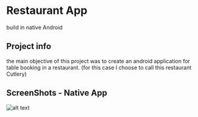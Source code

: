 # Restaurant App
 build in native Android
 
## Project info
 the main objective of this project was to create an android application for table booking in a restaurant.
 (for this case I choose to call this restaurant Cutlery)

## ScreenShots - Native App
![alt text](https://github.com/Madinee/Cutlery/row/master/screenshots/1.jpeg)
